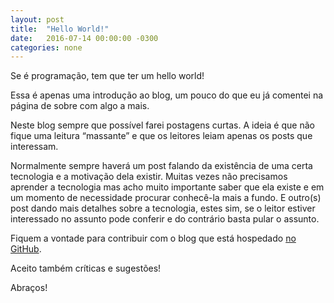 ```yaml
---
layout: post
title:  "Hello World!"
date:   2016-07-14 00:00:00 -0300
categories: none
---
```


Se é programação, tem que ter um hello world!

Essa é apenas uma introdução ao blog, um pouco do que eu já comentei na página de sobre com algo a mais.

Neste blog sempre que possível farei postagens curtas. A ideia é que não fique uma leitura “massante” e que os leitores leiam apenas os posts que interessam. 

Normalmente sempre haverá um post falando da existência de uma certa tecnologia e a motivação dela existir. Muitas vezes não precisamos aprender a tecnologia mas acho muito importante saber que ela existe e em um momento de necessidade procurar conhecê-la mais a fundo. E outro(s) post dando mais detalhes sobre a tecnologia, estes sim, se o leitor estiver interessado no assunto pode conferir e do contrário basta pular o assunto.

Fiquem a vontade para contribuir com o blog que está hospedado [no GitHub](https://github.com/flaviochess/flaviochess.github.io).

Aceito também críticas e sugestões!

Abraços!

